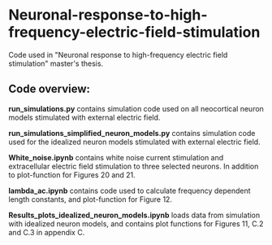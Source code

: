 # Neuronal-response-to-high-frequency-electric-field-stimulation

Code used in "Neuronal response to high-frequency electric field stimulation" master's thesis.

## Code overview:

**run_simulations.py** contains simulation code used on all neocortical neuron models stimulated with external electric field.

**run_simulations_simplified_neuron_models.py** contains simulation code used for the idealized neuron models stimulated with external electric field. 

**White_noise.ipynb** contains white noise current stimulation and extracellular electric field stimulation to three selected neurons. In addition to plot-function for Figures 20 and 21.

**lambda_ac.ipynb** contains code used to calculate frequency dependent length constants, and plot-function for Figure 12.

**Results_plots_idealized_neuron_models.ipynb** loads data from simulation with idealized neuron models, and contains plot functions for Figures 11, C.2 and C.3 in appendix C. 
